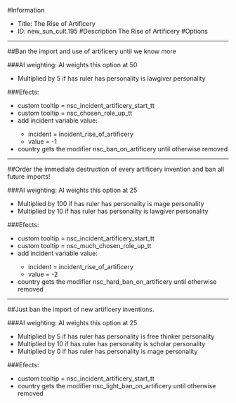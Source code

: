 #Information
 - Title: The Rise of Artificery
 - ID: new_sun_cult.195
#Description
The Rise of Artificery
#Options

___
##Ban the import and use of artificery until we know more

###AI weighting:
AI weights this option at 50
 - Multiplied by 5 if has ruler has personality is lawgiver personality


###Efects:<ul><li>custom tooltip = nsc_incident_artificery_start_tt</li><li>custom tooltip = nsc_chosen_role_up_tt</li><li>add incident variable value:</li><ul><li>incident = incident_rise_of_artificery</li><li>value = -1</li></ul><li>country gets the modifier nsc_ban_on_artificery until otherwise removed</li></ul>

___
##Order the immediate destruction of every artificery invention and ban all future imports!

###AI weighting:
AI weights this option at 25
 - Multiplied by 100 if has ruler has personality is mage personality
 - Multiplied by 10 if has ruler has personality is lawgiver personality


###Efects:<ul><li>custom tooltip = nsc_incident_artificery_start_tt</li><li>custom tooltip = nsc_much_chosen_role_up_tt</li><li>add incident variable value:</li><ul><li>incident = incident_rise_of_artificery</li><li>value = -2</li></ul><li>country gets the modifier nsc_hard_ban_on_artificery until otherwise removed</li></ul>

___
##Just ban the import of new artificery inventions.

###AI weighting:
AI weights this option at 25
 - Multiplied by 5 if has ruler has personality is free thinker personality
 - Multiplied by 10 if has ruler has personality is scholar personality
 - Multiplied by 0 if has ruler has personality is mage personality


###Efects:<ul><li>custom tooltip = nsc_incident_artificery_start_tt</li><li>country gets the modifier nsc_light_ban_on_artificery until otherwise removed</li></ul>
